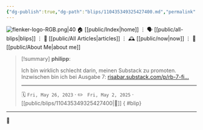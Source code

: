 ```yaml
---
{"dg-publish":true,"dg-path":"blips/110435349325427400.md","permalink":"/blips/110435349325427400/","title":"philipp on mastodon @ 2023-05-26","created":"2023-05-26T14:01:40","updated":"2025-05-02T08:50:43"}
---
```



<div class="transclusion internal-embed is-loaded"><div class="markdown-embed">




![flenker-logo-RGB.png|40](/img/user/attachments/flenker-logo-RGB.png)
🏠 [[public/Index\|home]]  ⋮ 🗣️ [[public/all-blips\|blips]] ⋮  📝 [[public/All Articles\|articles]]  ⋮ 🕰️ [[public/now\|now]] ⋮ 🪪 [[public/About Me\|about me]]


</div></div>


> [!summary] **philipp**:
>
> Ich bin wirklich schlecht darin, meinen Substack zu promoten. Inzwischen bin ich bei Ausgabe 7: [risabar.substack.com/p/rb-7-fi…](https://risabar.substack.com/p/rb-7-finde-junge-willige-offiziere)
> - - -
>
> 🗓️ <code>Fri, May 26, 2023</code>  · ✏️ <code> Fri, May 2, 2025</code>  · [[public/blips/110435349325427400\|🔗]]
{ #blip}


- - -

 👾
